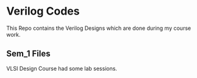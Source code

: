 # Verilog Codes
This Repo contains the Verilog Designs which are done during my course work. 
## Sem_1 Files
VLSI Design Course had some lab sessions. 
